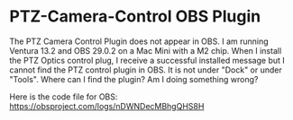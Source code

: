# PTZ-Camera-Control OBS Plugin
The PTZ Camera Control Plugin does not appear in OBS.
I am running Ventura 13.2 and OBS 29.0.2 on a Mac Mini with a M2 chip. When I install the PTZ Optics control plug, I receive a successful installed message but I cannot find the PTZ control plugin in OBS. It is not under "Dock" or under "Tools". Where can I find the plugin? Am I doing something wrong?

Here is the code file for OBS:  https://obsproject.com/logs/nDWNDecMBhgQHS8H
